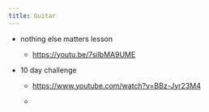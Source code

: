 ```yaml
---
title: Guitar
---
```


- nothing else matters lesson
	 - https://youtu.be/7silbMA9UME

- 10 day challenge
	 - https://www.youtube.com/watch?v=BBz-Jyr23M4

	 - 
